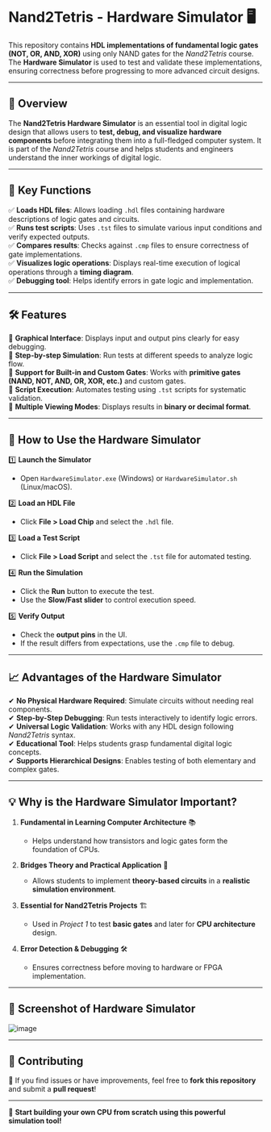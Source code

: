# **Nand2Tetris - Hardware Simulator** 🖥️  

This repository contains **HDL implementations of fundamental logic gates (NOT, OR, AND, XOR)** using only NAND gates for the *Nand2Tetris* course. The **Hardware Simulator** is used to test and validate these implementations, ensuring correctness before progressing to more advanced circuit designs.

---

## **📌 Overview**  
The **Nand2Tetris Hardware Simulator** is an essential tool in digital logic design that allows users to **test, debug, and visualize hardware components** before integrating them into a full-fledged computer system. It is part of the *Nand2Tetris* course and helps students and engineers understand the inner workings of digital logic.  

---

## **🎯 Key Functions**  
✅ **Loads HDL files**: Allows loading `.hdl` files containing hardware descriptions of logic gates and circuits.  
✅ **Runs test scripts**: Uses `.tst` files to simulate various input conditions and verify expected outputs.  
✅ **Compares results**: Checks against `.cmp` files to ensure correctness of gate implementations.  
✅ **Visualizes logic operations**: Displays real-time execution of logical operations through a **timing diagram**.  
✅ **Debugging tool**: Helps identify errors in gate logic and implementation.  

---

## **🛠️ Features**  
🔹 **Graphical Interface**: Displays input and output pins clearly for easy debugging.  
🔹 **Step-by-step Simulation**: Run tests at different speeds to analyze logic flow.  
🔹 **Support for Built-in and Custom Gates**: Works with **primitive gates (NAND, NOT, AND, OR, XOR, etc.)** and custom gates.  
🔹 **Script Execution**: Automates testing using `.tst` scripts for systematic validation.  
🔹 **Multiple Viewing Modes**: Displays results in **binary or decimal format**.  

---

## **🚀 How to Use the Hardware Simulator**  
1️⃣ **Launch the Simulator**  
   - Open `HardwareSimulator.exe` (Windows) or `HardwareSimulator.sh` (Linux/macOS).  

2️⃣ **Load an HDL File**  
   - Click **File > Load Chip** and select the `.hdl` file.  

3️⃣ **Load a Test Script**  
   - Click **File > Load Script** and select the `.tst` file for automated testing.  

4️⃣ **Run the Simulation**  
   - Click the **Run** button to execute the test.  
   - Use the **Slow/Fast slider** to control execution speed.  

5️⃣ **Verify Output**  
   - Check the **output pins** in the UI.  
   - If the result differs from expectations, use the `.cmp` file to debug.  

---

## **📈 Advantages of the Hardware Simulator**  
✔ **No Physical Hardware Required**: Simulate circuits without needing real components.  
✔ **Step-by-Step Debugging**: Run tests interactively to identify logic errors.  
✔ **Universal Logic Validation**: Works with any HDL design following *Nand2Tetris* syntax.  
✔ **Educational Tool**: Helps students grasp fundamental digital logic concepts.  
✔ **Supports Hierarchical Designs**: Enables testing of both elementary and complex gates.  

---

## **💡 Why is the Hardware Simulator Important?**  
1. **Fundamental in Learning Computer Architecture** 📚  
   - Helps understand how transistors and logic gates form the foundation of CPUs.  

2. **Bridges Theory and Practical Application** 🔄  
   - Allows students to implement **theory-based circuits** in a **realistic simulation environment**.  

3. **Essential for Nand2Tetris Projects** 🏗️  
   - Used in *Project 1* to test **basic gates** and later for **CPU architecture** design.  

4. **Error Detection & Debugging** 🛠️  
   - Ensures correctness before moving to hardware or FPGA implementation.  

---

## **📸 Screenshot of Hardware Simulator**  
![image](https://github.com/user-attachments/assets/c90fb482-94bb-434d-9077-9e0c2c04b6c2)


---

## **📩 Contributing**  
🔹 If you find issues or have improvements, feel free to **fork this repository** and submit a **pull request**!  

---

🚀 **Start building your own CPU from scratch using this powerful simulation tool!**  
